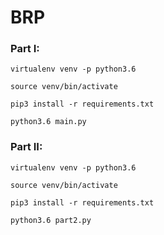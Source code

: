 # BRP

### Part I:

`virtualenv venv -p python3.6`

`source venv/bin/activate`

`pip3 install -r requirements.txt`

`python3.6 main.py`

### Part II:

`virtualenv venv -p python3.6`

`source venv/bin/activate`

`pip3 install -r requirements.txt`

`python3.6 part2.py`


